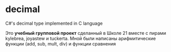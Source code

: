 # decimal
C#'s decimal type implemented in C language

Это **учебный групповой проект** сделанный в Школе 21 вместе с пирами kylebrea, joyastew и tuckerta. Мной были написаны арифмитические функции (add, sub, mult, div) и функции сравнения
